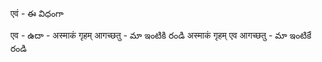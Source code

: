 
एवं - ఈ విధంగా

एव - 
ఉదా -
अस्माकं गृहम् आगच्छतु  - మా ఇంటికి రండి
अस्माकं गृहम् एव आगच्छतु  - మా ఇంటికే రండి